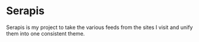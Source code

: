 # Serapis

Serapis is my project to take the various feeds from the sites I visit and unify
them into one consistent theme.
